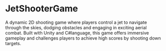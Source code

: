 # JetShooterGame
A dynamic 2D shooting game where players control a jet to navigate through the skies, dodging obstacles and engaging in exciting aerial combat. Built with Unity and C#language, this game offers immersive gameplay and challenges players to achieve high scores by shooting down targets.
